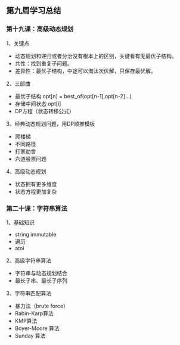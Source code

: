 ## 第九周学习总结
### 第十九课：高级动态规划

1、关键点

* 动态规划和递归或者分治没有根本上的区别，关键看有无最优子结构。
* 共性：找到重复子问题。
* 差异性：最优子结构，中途可以淘汰次优解，只保存最优解。

2、三部曲

* 最优子结构 opt[n] = best_of(opt[n-1],opt[n-2]...)
* 存储中间状态 opt[i]
* DP方程（状态转移公式）

3、经典动态规划问题，用DP顺推模板

* 爬楼梯
* 不同路径
* 打家劫舍
* 六道股票问题

4、高级动态规划

* 状态拥有更多维度
* 状态方程更加复杂

### 第二十课：字符串算法

1、基础知识

* string immutable
* 遍历
* atoi

2、高级字符串算法

* 字符串与动态规划结合
* 最长子串、最长子序列

3、字符串匹配算法

* 暴力法（brute force）
* Rabin-Karp算法
* KMP算法
* Boyer-Moore 算法
* Sunday 算法
